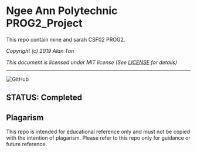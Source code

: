 # Ngee Ann Polytechnic PROG2_Project
This repo contain mine and sarah CSF02 PROG2.

*Copyright (c) 2019 Alan Tan*

*This document is licensed under MIT license (See [LICENSE](LICENSE) for details)*

---
![GitHub](https://img.shields.io/github/license/dodieboy/PROG2_Project?style=flat-square)
## STATUS: Completed


## Plagarism

This repo is intended for educational reference only and must not be copied with the intention of plagarism. Please refer to this repo only for guidance or future reference.
